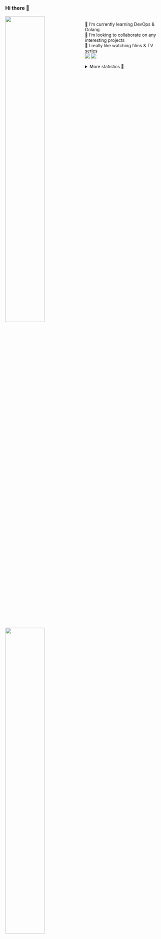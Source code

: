 ### Hi there 👋


[<img align="left" width="50%" src="https://github-readme-stats.vercel.app/api?username=rufusnufus&hide=issues&show_icons=true&count_private=true&theme=transparent&title_color=FF6F40&text_color=FBF9F8&icon_color=F48242&hide_border=true&hide_title=true#gh-dark-mode-only">](https://metrics.lecoq.io/rufusnufus#gh-dark-mode-only)
[<img align="left" width="50%" src="https://github-readme-stats.vercel.app/api?username=rufusnufus&hide=issues&show_icons=true&count_private=true&theme=transparent&title_color=FF6533&text_color=4D4644&icon_color=FF8038&hide_border=true&hide_title=true#gh-light-mode-only">](https://metrics.lecoq.io/rufusnufus#gh-light-mode-only)

<p>
  <br>
  🌱 I’m currently learning DevOps & Golang</br>
  👯 I’m looking to collaborate on any interesting projects</br>
  🎥 I really like watching films & TV series</br>
  <a href="https://linkedin.com/in/rufusnufus"><img src="https://img.shields.io/badge/linkedin-0077B5.svg?style=for-the-badge&logo=linkedin&logoColor=white"/></a>
  <a href="https://t.me/rufusnufus"><img src="https://img.shields.io/badge/-telegram-black?style=for-the-badge&color=blue&logo=telegram"/></a>
</p>

<p text-align="left">
<details>
  <summary>More statistics 👀</summary><br/>

<!--START_SECTION:waka-->
![Code Time](http://img.shields.io/badge/Code%20Time-446%20hrs%2054%20mins-blue)

![Profile Views](http://img.shields.io/badge/Profile%20Views-0-blue)

**I'm an Early 🐤** 

```text
🌞 Morning                7128 commits        █████░░░░░░░░░░░░░░░░░░░░   21.70 % 
🌆 Daytime                18943 commits       ██████████████░░░░░░░░░░░   57.68 % 
🌃 Evening                5948 commits        █████░░░░░░░░░░░░░░░░░░░░   18.11 % 
🌙 Night                  825 commits         █░░░░░░░░░░░░░░░░░░░░░░░░   02.51 % 
```
📅 **I'm Most Productive on Monday** 

```text
Monday                   6674 commits        █████░░░░░░░░░░░░░░░░░░░░   20.32 % 
Tuesday                  6192 commits        █████░░░░░░░░░░░░░░░░░░░░   18.85 % 
Wednesday                6511 commits        █████░░░░░░░░░░░░░░░░░░░░   19.82 % 
Thursday                 6032 commits        █████░░░░░░░░░░░░░░░░░░░░   18.37 % 
Friday                   5803 commits        ████░░░░░░░░░░░░░░░░░░░░░   17.67 % 
Saturday                 701 commits         █░░░░░░░░░░░░░░░░░░░░░░░░   02.13 % 
Sunday                   931 commits         █░░░░░░░░░░░░░░░░░░░░░░░░   02.83 % 
```


📊 **This Week I Spent My Time On** 

```text
💬 Programming Languages: 
YAML                     24 mins             ██████████░░░░░░░░░░░░░░░   39.74 % 
XML                      17 mins             ███████░░░░░░░░░░░░░░░░░░   29.23 % 
Other                    13 mins             ██████░░░░░░░░░░░░░░░░░░░   23.02 % 
Terraform                2 mins              █░░░░░░░░░░░░░░░░░░░░░░░░   04.87 % 
HCL                      0 secs              ░░░░░░░░░░░░░░░░░░░░░░░░░   01.60 % 

🔥 Editors: 
VS Code                  46 mins             ███████████████████░░░░░░   76.98 % 
iTerm2                   13 mins             ██████░░░░░░░░░░░░░░░░░░░   23.02 % 
```

**I Mostly Code in Java** 

```text
Python                   19 repos            ███░░░░░░░░░░░░░░░░░░░░░░   12.84 % 
Smarty                   11 repos            ██░░░░░░░░░░░░░░░░░░░░░░░   07.43 % 
HCL                      7 repos             █░░░░░░░░░░░░░░░░░░░░░░░░   04.73 % 
Kotlin                   5 repos             █░░░░░░░░░░░░░░░░░░░░░░░░   03.38 % 
HTML                     4 repos             █░░░░░░░░░░░░░░░░░░░░░░░░   02.70 % 
```




 Last Updated on 02/09/2023 00:56:14 UTC
<!--END_SECTION:waka-->

</details>
</p>
